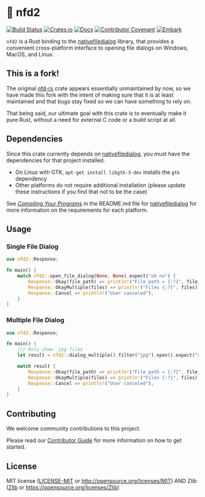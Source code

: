 # 💾 nfd2

[![Build Status](https://github.com/EmbarkStudios/nfd2/workflows/CI/badge.svg)](https://github.com/EmbarkStudios/nfd2/actions?workflow=CI)
[![Crates.io](https://img.shields.io/crates/v/nfd2.svg)](https://crates.io/crates/nfd2)
[![Docs](https://docs.rs/nfd2/badge.svg)](https://docs.rs/nfd2)
[![Contributor Covenant](https://img.shields.io/badge/contributor%20covenant-v1.4%20adopted-ff69b4.svg)](CODE_OF_CONDUCT.md)
[![Embark](https://img.shields.io/badge/embark-open%20source-blueviolet.svg)](https://embark.dev)

`nfd2` is a Rust binding to the [nativefiledialog] library, that provides a convenient cross-platform interface to opening file dialogs on Windows, MacOS, and Linux.

## This is a fork!

The original [nfd-rs](https://github.com/saurvs/nfd-rs) crate appears essentially unmaintained by now, so we have made this fork with the intent of making sure that it is at least maintained and that bugs stay fixed so we can have something to rely on.

That being said, our ultimate goal with this crate is to eventually make it pure Rust, without a need for external C code or a build script at all.

## Dependencies

Since this crate currently depends on [nativefiledialog], you must have the dependencies for that project installed.

* On Linux with GTK, `apt-get install libgtk-3-dev` installs the `gtk` dependency
* Other platforms do not require additional installation (please update these instructions if you find that not to be the case)

See [*Compiling Your Programs*] in the README.md file for [nativefiledialog] for more information on the requirements for each platform.

[nativefiledialog]: https://github.com/mlabbe/nativefiledialog
[*Compiling Your Programs*]: https://github.com/mlabbe/nativefiledialog#compiling-your-programs

## Usage

### Single File Dialog

```rust
use nfd2::Response;

fn main() {
    match nfd2::open_file_dialog(None, None).expect("oh no") {
        Response::Okay(file_path) => println!("File path = {:?}", file_path),
        Response::OkayMultiple(files) => println!("Files {:?}", files),
        Response::Cancel => println!("User canceled"),
    }
}
```

### Multiple File Dialog

```rust
use nfd2::Response;

fn main() {
    /// Only show .jpg files
    let result = nfd2::dialog_multiple().filter("jpg").open().expect("oh no");

    match result {
        Response::Okay(file_path) => println!("File path = {:?}", file_path),
        Response::OkayMultiple(files) => println!("Files {:?}", files),
        Response::Cancel => println!("User canceled"),
    }
}
```

## Contributing

We welcome community contributions to this project.

Please read our [Contributor Guide](CONTRIBUTING.md) for more information on how to get started.

## License

MIT license ([LICENSE-MIT](LICENSE-MIT) or http://opensource.org/licenses/MIT) AND Zlib ([Zlib](https://github.com/mlabbe/nativefiledialog/blob/master/LICENSE) or https://opensource.org/licenses/Zlib)
